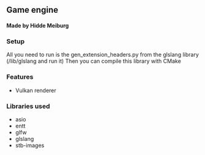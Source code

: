 ## Game engine
#### Made by Hidde Meiburg 

### Setup
All you need to run is the gen_extension_headers.py from the glslang library (/lib/glslang and run it)
Then you can compile this library with CMake

### Features
- Vulkan renderer

### Libraries used
- asio
- entt
- glfw
- glslang
- stb-images